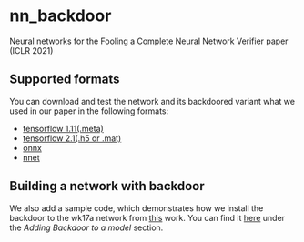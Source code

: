 # nn_backdoor
Neural networks for the Fooling a Complete Neural Network Verifier paper (ICLR 2021)

## Supported formats
You can download and test the network and its backdoored variant what we used in our paper in the following formats:
 * [tensorflow 1.11(.meta)](https://github.com/szegedai/nn_backdoor/tree/master/tf1_11)
 * [tensorflow 2.1(.h5 or .mat)](https://github.com/szegedai/nn_backdoor/tree/master/tf2_1)
 * [onnx](https://github.com/szegedai/nn_backdoor/tree/master/onnx)
 * [nnet](https://github.com/szegedai/nn_backdoor/tree/master/nnet)

## Building a network with backdoor
We also add a sample code, which demonstrates how we install the backdoor to the wk17a network from [this](https://arxiv.org/abs/1711.00851) work.
You can find it [here](https://github.com/szegedai/nn_backdoor/tree/master/tf2_1) under the _Adding Backdoor to a model_ section.

